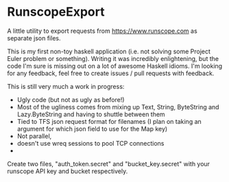 # RunscopeExport
A little utility to export requests from https://www.runscope.com as separate json files.

This is my first non-toy haskell application (i.e. not solving some Project Euler problem or something).  Writing it was incredibly enlightening, but the code I'm sure is missing out on a lot of awesome Haskell idioms.  I'm looking for any feedback, feel free to create issues / pull requests with feedback.

This is still very much a work in progress:
 - Ugly code (but not as ugly as before!)
 - Most of the ugliness comes from mixing up Text, String, ByteString and Lazy.ByteString and having to shuttle between them
 - Tied to TFS json request format for filenames (I plan on taking an argument for which json field to use for the Map key)
 - Not parallel, 
 - doesn't use wreq sessions to pool TCP connections
 - 
Create two files, "auth_token.secret" and "bucket_key.secret" with your runscope API key and bucket respectively.
